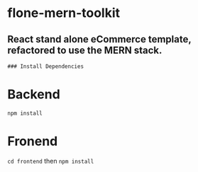 # flone-mern-toolkit
## React stand alone eCommerce template, refactored to use the MERN stack.

```
### Install Dependencies
```
# Backend
`npm install`

# Fronend
`cd frontend` then `npm install`
```
